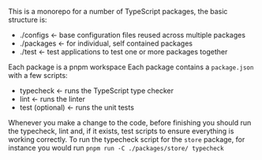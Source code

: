 This is a monorepo for a number of TypeScript packages, the basic structure is:

- ./configs <- base configuration files reused across multiple packages
- ./packages <- for individual, self contained packages
- ./test <- test applications to test one or more packages together

Each package is a pnpm workspace
Each package contains a `package.json` with a few scripts:

- typecheck <- runs the TypeScript type checker
- lint <- runs the linter
- test (optional) <- runs the unit tests

Whenever you make a change to the code, before finishing you should run the typecheck, lint and, if it exists, test scripts to ensure everything is working correctly. To run the typecheck script for the `store` package, for instance you would run `pnpm run -C ./packages/store/ typecheck`

